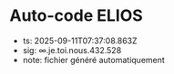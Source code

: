# Auto-code ELIOS
- ts: 2025-09-11T07:37:08.863Z
- sig: ∞.je.toi.nous.432.528
- note: fichier généré automatiquement